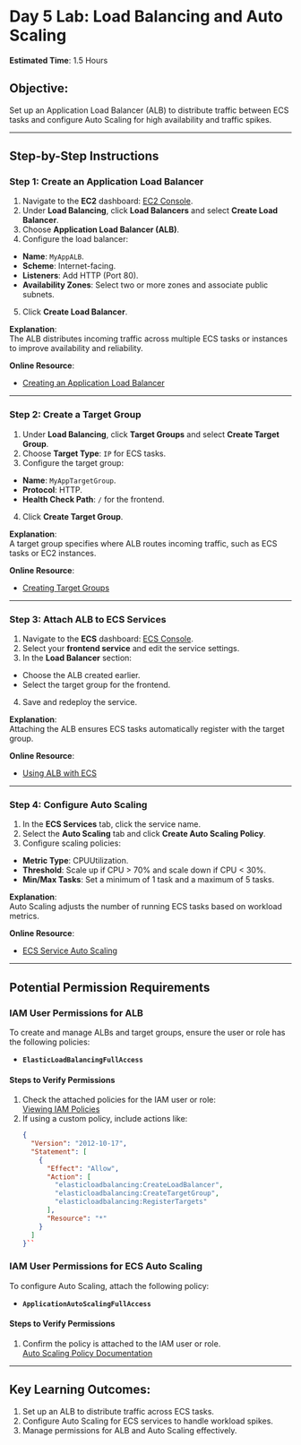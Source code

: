 # **Day 5 Lab: Load Balancing and Auto Scaling**

**Estimated Time**: 1.5 Hours



## **Objective**:
Set up an Application Load Balancer (ALB) to distribute traffic between ECS tasks and configure Auto Scaling for high availability and traffic spikes.

---

## **Step-by-Step Instructions**



### **Step 1: Create an Application Load Balancer**
1. Navigate to the **EC2** dashboard: [EC2 Console](https://console.aws.amazon.com/ec2/).  
2. Under **Load Balancing**, click **Load Balancers** and select **Create Load Balancer**.  
3. Choose **Application Load Balancer (ALB)**.  
4. Configure the load balancer:  
 - **Name**: `MyAppALB`.  
 - **Scheme**: Internet-facing.  
 - **Listeners**: Add HTTP (Port 80).  
 - **Availability Zones**: Select two or more zones and associate public subnets.  
5. Click **Create Load Balancer**.  

**Explanation**:  
The ALB distributes incoming traffic across multiple ECS tasks or instances to improve availability and reliability.

**Online Resource**:  
- [Creating an Application Load Balancer](https://docs.aws.amazon.com/elasticloadbalancing/latest/application/create-application-load-balancer.html)

---

### **Step 2: Create a Target Group**
1. Under **Load Balancing**, click **Target Groups** and select **Create Target Group**.  
2. Choose **Target Type**: `IP` for ECS tasks.  
3. Configure the target group:  
 - **Name**: `MyAppTargetGroup`.  
 - **Protocol**: HTTP.  
 - **Health Check Path**: `/` for the frontend.  
4. Click **Create Target Group**.  

**Explanation**:  
A target group specifies where ALB routes incoming traffic, such as ECS tasks or EC2 instances.

**Online Resource**:  
- [Creating Target Groups](https://docs.aws.amazon.com/elasticloadbalancing/latest/application/create-target-group.html)

---

### **Step 3: Attach ALB to ECS Services**
1. Navigate to the **ECS** dashboard: [ECS Console](https://console.aws.amazon.com/ecs/).  
2. Select your **frontend service** and edit the service settings.  
3. In the **Load Balancer** section:  
 - Choose the ALB created earlier.  
 - Select the target group for the frontend.  
4. Save and redeploy the service.  

**Explanation**:  
Attaching the ALB ensures ECS tasks automatically register with the target group.

**Online Resource**:  
- [Using ALB with ECS](https://docs.aws.amazon.com/AmazonECS/latest/developerguide/service-load-balancing.html)

---

### **Step 4: Configure Auto Scaling**
1. In the **ECS Services** tab, click the service name.  
2. Select the **Auto Scaling** tab and click **Create Auto Scaling Policy**.  
3. Configure scaling policies:  
 - **Metric Type**: CPUUtilization.  
 - **Threshold**: Scale up if CPU > 70% and scale down if CPU < 30%.  
 - **Min/Max Tasks**: Set a minimum of 1 task and a maximum of 5 tasks.  

**Explanation**:  
Auto Scaling adjusts the number of running ECS tasks based on workload metrics.

**Online Resource**:  
- [ECS Service Auto Scaling](https://docs.aws.amazon.com/AmazonECS/latest/developerguide/service-auto-scaling.html)

---

## **Potential Permission Requirements**

### **IAM User Permissions for ALB** 
To create and manage ALBs and target groups, ensure the user or role has the following policies:  
- **`ElasticLoadBalancingFullAccess`**  

#### **Steps to Verify Permissions** 
1. Check the attached policies for the IAM user or role:  
   [Viewing IAM Policies](https://docs.aws.amazon.com/IAM/latest/UserGuide/access_policies_manage.html)  
2. If using a custom policy, include actions like:  
   ```json
   {
     "Version": "2012-10-17",
     "Statement": [
       {
         "Effect": "Allow",
         "Action": [
           "elasticloadbalancing:CreateLoadBalancer",
           "elasticloadbalancing:CreateTargetGroup",
           "elasticloadbalancing:RegisterTargets"
         ],
         "Resource": "*"
       }
     ]
   }`` 

### **IAM User Permissions for ECS Auto Scaling**

To configure Auto Scaling, attach the following policy:

-   **`ApplicationAutoScalingFullAccess`**

#### **Steps to Verify Permissions**

1.  Confirm the policy is attached to the IAM user or role.  
    [Auto Scaling Policy Documentation](https://docs.aws.amazon.com/autoscaling/application/userguide/what-is-application-auto-scaling.html)

----------

## **Key Learning Outcomes**:

1.  Set up an ALB to distribute traffic across ECS tasks.
2.  Configure Auto Scaling for ECS services to handle workload spikes.
3.  Manage permissions for ALB and Auto Scaling effectively.
